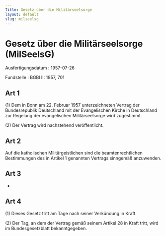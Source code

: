 ```yaml
---
Title: Gesetz über die Militärseelsorge
layout: default
slug: milseelsg
---
```


# Gesetz über die Militärseelsorge (MilSeelsG)

Ausfertigungsdatum
:   1957-07-26

Fundstelle
:   BGBl II: 1957, 701



## Art 1

(1) Dem in Bonn am 22. Februar 1957 unterzeichneten Vertrag der
Bundesrepublik Deutschland mit der Evangelischen Kirche in Deutschland
zur Regelung der evangelischen Militärseelsorge wird zugestimmt.

(2) Der Vertrag wird nachstehend veröffentlicht.


## Art 2

Auf die katholischen Militärgeistlichen sind die beamtenrechtlichen
Bestimmungen des in Artikel 1 genannten Vertrags sinngemäß anzuwenden.


## Art 3

-


## Art 4

(1) Dieses Gesetz tritt am Tage nach seiner Verkündung in Kraft.

(2) Der Tag, an dem der Vertrag gemäß seinem Artikel 28 in Kraft
tritt, wird im Bundesgesetzblatt bekanntgegeben.

